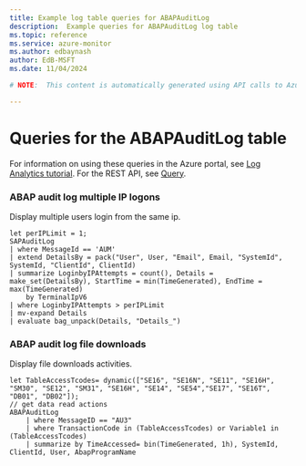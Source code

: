 ```yaml
---
title: Example log table queries for ABAPAuditLog
description:  Example queries for ABAPAuditLog log table
ms.topic: reference
ms.service: azure-monitor
ms.author: edbaynash
author: EdB-MSFT
ms.date: 11/04/2024

# NOTE:  This content is automatically generated using API calls to Azure. Any edits made on these files will be overwritten in the next run of the script. 

---
```


# Queries for the ABAPAuditLog table

For information on using these queries in the Azure portal, see [Log Analytics tutorial](/azure/azure-monitor/logs/log-analytics-tutorial). For the REST API, see [Query](/rest/api/loganalytics/query).


### ABAP audit log multiple IP logons  


Display multiple users login from the same ip.  

```query
let perIPLimit = 1;
SAPAuditLog
| where MessageId == 'AUM'
| extend DetailsBy = pack("User", User, "Email", Email, "SystemId", SystemId, "ClientId", ClientId)
| summarize LoginbyIPAttempts = count(), Details = make_set(DetailsBy), StartTime = min(TimeGenerated), EndTime = max(TimeGenerated)
    by TerminalIpV6
| where LoginbyIPAttempts > perIPLimit
| mv-expand Details
| evaluate bag_unpack(Details, "Details_")
```



### ABAP audit log file downloads  


Display file downloads activities.  

```query
let TableAccessTcodes= dynamic(["SE16", "SE16N", "SE11", "SE16H", "SM30", "SE12", "SM31", "SE16H", "SE14", "SE54","SE17", "SE16T", "DB01", "DB02"]);
// get data read actions
ABAPAuditLog
    | where MessageID == "AU3"
    | where TransactionCode in (TableAccessTcodes) or Variable1 in (TableAccessTcodes)
    | summarize by TimeAccessed= bin(TimeGenerated, 1h), SystemId, ClientId, User, AbapProgramName
```

